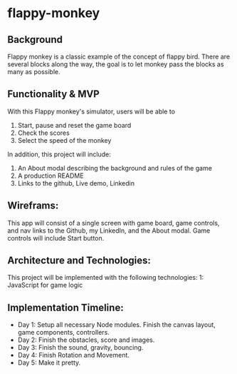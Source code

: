 # flappy-monkey

## Background

Flappy monkey is a classic example of the concept of flappy bird. There are several blocks along the way, the goal is to let monkey pass the blocks as many as possible.

## Functionality & MVP

With this Flappy monkey's simulator, users will be able to
1. Start, pause and reset the game board
2. Check the scores
3. Select the speed of the monkey

In addition, this project will include:
1. An About modal describing the background and rules of the game
2. A production README
3. Links to the github, Live demo, Linkedin

## Wireframs:
This app will consist of a single screen with game board, game controls, and nav links to the Github, my LinkedIn, and the About modal. Game controls will include Start button.

## Architecture and Technologies:
This project will be implemented with the following technologies:
1: JavaScript for game logic

## Implementation Timeline:
* Day 1: Setup all necessary Node modules. Finish the canvas layout, game components, controllers.
* Day 2: Finish the obstacles, score and images.
* Day 3: Finish the sound, gravity, bouncing.
* Day 4: Finish Rotation and Movement.
* Day 5: Make it pretty.
